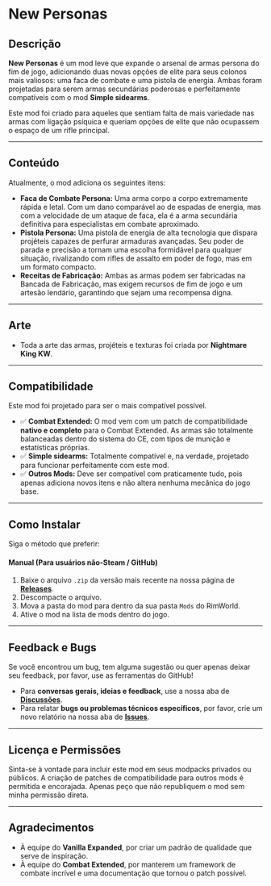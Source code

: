 # New Personas

## Descrição

**New Personas** é um mod leve que expande o arsenal de armas persona do fim de jogo, adicionando duas novas opções de elite para seus colonos mais valiosos: uma faca de combate e uma pistola de energia. Ambas foram projetadas para serem armas secundárias poderosas e perfeitamente compatíveis com o mod **Simple sidearms**.

Este mod foi criado para aqueles que sentiam falta de mais variedade nas armas com ligação psíquica e queriam opções de elite que não ocupassem o espaço de um rifle principal.

---

## Conteúdo

Atualmente, o mod adiciona os seguintes itens:

* **Faca de Combate Persona:** Uma arma corpo a corpo extremamente rápida e letal. Com um dano comparável ao de espadas de energia, mas com a velocidade de um ataque de faca, ela é a arma secundária definitiva para especialistas em combate aproximado.
* **Pistola Persona:** Uma pistola de energia de alta tecnologia que dispara projéteis capazes de perfurar armaduras avançadas. Seu poder de parada e precisão a tornam uma escolha formidável para qualquer situação, rivalizando com rifles de assalto em poder de fogo, mas em um formato compacto.
* **Receitas de Fabricação:** Ambas as armas podem ser fabricadas na Bancada de Fabricação, mas exigem recursos de fim de jogo e um artesão lendário, garantindo que sejam uma recompensa digna.

---

## Arte

* Toda a arte das armas, projéteis e texturas foi criada por **Nightmare King KW**.

---

## Compatibilidade

Este mod foi projetado para ser o mais compatível possível.

* ✅ **Combat Extended:** O mod vem com um patch de compatibilidade **nativo e completo** para o Combat Extended. As armas são totalmente balanceadas dentro do sistema do CE, com tipos de munição e estatísticas próprias.
* ✅ **Simple sidearms:** Totalmente compatível e, na verdade, projetado para funcionar perfeitamente com este mod.
* ✅ **Outros Mods:** Deve ser compatível com praticamente tudo, pois apenas adiciona novos itens e não altera nenhuma mecânica do jogo base.

---

## Como Instalar

Siga o método que preferir:

#### Manual (Para usuários não-Steam / GitHub)
1.  Baixe o arquivo `.zip` da versão mais recente na nossa página de **[Releases](https://github.com/NightmareKingKW/RimWorld_NewPersonas-BR/releases)**.
2.  Descompacte o arquivo.
3.  Mova a pasta do mod para dentro da sua pasta `Mods` do RimWorld.
4.  Ative o mod na lista de mods dentro do jogo.

---

## Feedback e Bugs

Se você encontrou um bug, tem alguma sugestão ou quer apenas deixar seu feedback, por favor, use as ferramentas do GitHub!

* Para **conversas gerais, ideias e feedback**, use a nossa aba de **[Discussões](https://github.com/NightmareKingKW/RimWorld_NewPersonas-BR/discussions)**.
* Para relatar **bugs ou problemas técnicos específicos**, por favor, crie um novo relatório na nossa aba de **[Issues](https://github.com/NightmareKingKW/RimWorld_NewPersonas-BR/issues)**.

---

## Licença e Permissões

Sinta-se à vontade para incluir este mod em seus modpacks privados ou públicos. A criação de patches de compatibilidade para outros mods é permitida e encorajada. Apenas peço que não republiquem o mod sem minha permissão direta.

---

## Agradecimentos

* À equipe do **Vanilla Expanded**, por criar um padrão de qualidade que serve de inspiração.
* À equipe do **Combat Extended**, por manterem um framework de combate incrível e uma documentação que tornou o patch possível.
